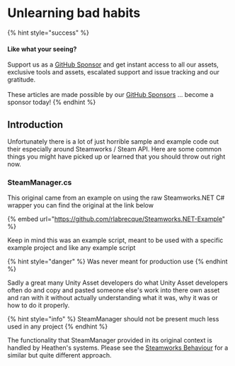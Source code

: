 # Unlearning bad habits

{% hint style="success" %}
#### Like what your seeing?

Support us as a [GitHub Sponsor](../../../../become-a-sponsor/) and get instant access to all our assets, exclusive tools and assets, escalated support and issue tracking and our gratitude.\
\
These articles are made possible by our [GitHub Sponsors](../../../../become-a-sponsor/) ... become a sponsor today!
{% endhint %}

## Introduction

Unfortunately there is a lot of just horrible sample and example code out their especially around Steamworks / Steam API. Here are some common things you might have picked up or learned that you should throw out right now.

### SteamManager.cs

This original came from an example on using the raw Steamworks.NET C# wrapper you can find the original at the link below

{% embed url="https://github.com/rlabrecque/Steamworks.NET-Example" %}

Keep in mind this was an example script, meant to be used with a specific example project and like any example script

{% hint style="danger" %}
Was never meant for production use
{% endhint %}

Sadly a great many Unity Asset developers do what Unity Asset developers often do and copy and pasted someone else's work into there own asset and ran with it without actually understanding what it was, why it was or how to do it properly.

{% hint style="info" %}
SteamManager should not be present much less used in any project
{% endhint %}

The functionality that SteamManager provided in its original context is handled by Heathen's systems. Please see the [Steamworks Behaviour](../components/steamworks-behaviour.md) for a similar but quite different approach.
